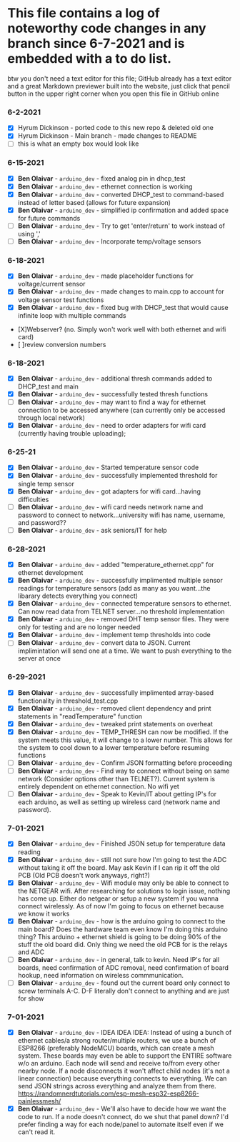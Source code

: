 # This file contains a log of noteworthy code changes in any branch since 6-7-2021 and is embedded with a to do list.
btw you don't need a text editor for this file; GitHub already has a text editor and a great Markdown previewer built into the website,
just click that pencil button in the upper right corner when you open this file in GitHub online

### 6-2-2021
- [X] Hyrum Dickinson - ported code to this new repo & deleted old one
- [X] Hyrum Dickinson - Main branch - made changes to README
- [ ] this is what an empty box would look like

### 6-15-2021
- [X] **Ben Olaivar** - `arduino_dev` - fixed analog pin in dhcp_test
- [X] **Ben Olaivar** - `arduino_dev` - ethernet connection is working
- [X] **Ben Olaivar** - `arduino_dev` - converted DHCP_test to command-based instead of letter based (allows for future expansion)
- [X] **Ben Olaivar** - `arduino_dev` - simplified ip confirmation and added space for future commands
- [ ] **Ben Olaivar** - `arduino_dev` - Try to get 'enter/return' to work instead of using ','
- [ ] **Ben Olaivar** - `arduino_dev` - Incorporate temp/voltage sensors

### 6-18-2021
- [X] **Ben Olaivar** - `arduino_dev` - made placeholder functions for voltage/current sensor
- [X] **Ben Olaivar** - `arduino_dev` - made changes to main.cpp to account for voltage sensor test functions
- [X] **Ben Olaivar** - `arduino_dev` - fixed bug with DHCP_test that would cause infinite loop with multiple commands
- [X]Webserver? (no. Simply won't work well with both ethernet and wifi card)
- [ ]review conversion numbers

### 6-18-2021
- [X] **Ben Olaivar** - `arduino_dev` - additional thresh commands added to DHCP_test and main
- [X] **Ben Olaivar** - `arduino_dev` - successfully tested thresh functions
- [ ] **Ben Olaivar** - `arduino_dev` - may want to find a way for ethernet connection to be accessed anywhere (can currently only be accessed through local network)
- [X] **Ben Olaivar** - `arduino_dev` - need to order adapters for wifi card (currently having trouble uploading);

### 6-25-21
- [X] **Ben Olaivar** - `arduino_dev` - Started temperature sensor code
- [X] **Ben Olaivar** - `arduino_dev` - successfully implemented threshold for single temp sensor
- [X] **Ben Olaivar** - `arduino_dev` - got adapters for wifi card...having difficulties
- [ ] **Ben Olaivar** - `arduino_dev` - wifi card needs network name and password to connect to network...university wifi has name, username, and password??
- [ ] **Ben Olaivar** - `arduino_dev` - ask seniors/IT for help

### 6-28-2021
- [X] **Ben Olaivar** - `arduino_dev` - added "temperature_ethernet.cpp" for ethernet development
- [X] **Ben Olaivar** - `arduino_dev` - successfully implimented multiple sensor readings for temperature sensors (add as many as you want...the libarary detects everything you connect)
- [X] **Ben Olaivar** - `arduino_dev` - connected temperature sensors to ethernet. Can now read data from TELNET server...no threshold implementation
- [X] **Ben Olaivar** - `arduino_dev` - removed DHT temp sensor files. They were only for testing and are no longer needed
- [X] **Ben Olaivar** - `arduino_dev` - implement temp thresholds into code
- [ ] **Ben Olaivar** - `arduino_dev` - convert data to JSON. Current implimintation will send one at a time. We want to push everything to the server at once

### 6-29-2021
- [X] **Ben Olaivar** - `arduino_dev` - successfully implimented array-based functionality in threshold_test.cpp
- [X] **Ben Olaivar** - `arduino_dev` - removed client dependency and print statements in "readTemperature" function
- [X] **Ben Olaivar** - `arduino_dev` - tweaked print statements on overheat
- [X] **Ben Olaivar** - `arduino_dev` - TEMP_THRESH can now be modified. If the system meets this value, it will change to a lower number. This allows for the system to cool down to a lower temperature before resuming functions
- [ ] **Ben Olaivar** - `arduino_dev` - Confirm JSON formatting before proceeding
- [ ] **Ben Olaivar** - `arduino_dev` - Find way to connect without being on same network (Consider options other than TELNET?). Current system is entirely dependent on ethernet connection. No wifi yet
- [ ] **Ben Olaivar** - `arduino_dev` - Speak to Kevin/IT about getting IP's for each arduino, as well as setting up wireless card (network name and password).

### 7-01-2021
- [X] **Ben Olaivar** - `arduino_dev` - Finished JSON setup for temperature data reading
- [X] **Ben Olaivar** - `arduino_dev` - still not sure how I'm going to test the ADC without taking it off the board. May ask Kevin if I can rip it off the old PCB (Old PCB doesn't work anyways, right?)
- [X] **Ben Olaivar** - `arduino_dev` - Wifi module may only be able to connect to the NETGEAR wifi. After researching for solutions to login issue, nothing has come up. Either do netgear or setup a new system if you wanna connect wirelessly. As of now I'm going to focus on ethernet because we know it works
- [X] **Ben Olaivar** - `arduino_dev` - how is the arduino going to connect to the main board? Does the hardware team even know I'm doing this arduino thing? This arduino + ethernet shield is going to be doing 90% of the stuff the old board did. Only thing we need the old PCB for is the relays and ADC
- [ ] **Ben Olaivar** - `arduino_dev` - in general, talk to kevin. Need IP's for all boards, need confirmation of ADC removal, need confirmation of board hookup, need information on wireless commmunication. 
- [ ] **Ben Olaivar** - `arduino_dev` - found out the current board only connect to screw terminals A-C. D-F literally don't connect to anything and are just for show 

### 7-01-2021
- [X] **Ben Olaivar** - `arduino_dev` - IDEA IDEA IDEA: Instead of using a bunch of ethernet cables/a strong router/multiple routers, we use a bunch of ESP8266 (preferably NodeMCU) boards, which can create a mesh system. These boards may even be able to support the ENTIRE software w/o an arduino. Each node will send and receive to/from every other nearby node. If a node disconnects it won't affect child nodes (it's not a linear connection) because everything connects to everything. We can send JSON strings across everything and analyze them from there. https://randomnerdtutorials.com/esp-mesh-esp32-esp8266-painlessmesh/
- [X] **Ben Olaivar** - `arduino_dev` - We'll also have to decide how we want the code to run. If a node doesn't connect, do we shut that panel down? I'd prefer finding a way for each node/panel to automate itself even if we can't read it. 